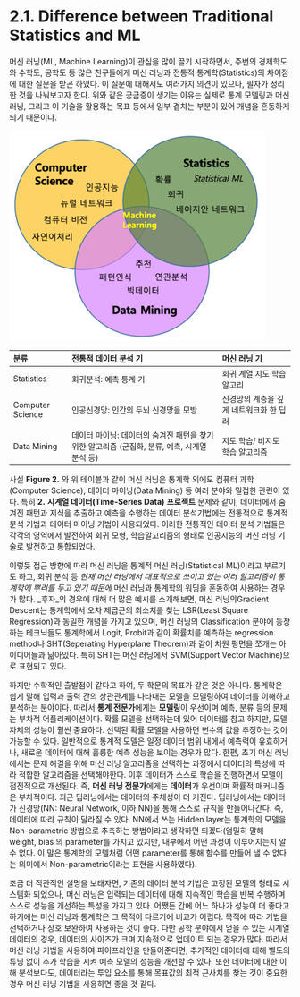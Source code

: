 # 2.1. Difference between Traditional Statistics and ML


머신 러닝\(ML, Machine Learning\)이 관심을 많이 끌기 시작하면서, 주변의 경제학도와 수학도, 공학도 등 많은 친구들에게 머신 러닝과 전통적 통계학\(Statistics\)의 차이점에 대한 질문을 받곤 하였다. 이 질문에 대해서도 여러가지 의견이 있으나, 필자가 정리한 것을 나눠보고자 한다. 위와 같은 궁금증이 생기는 이유는 실제로 통계 모델링과 머신 러닝, 그리고 이 기술을 활용하는 목표 등에서 일부 겹치는 부분이 있어 개념을 혼동하게 되기 때문이다.

![Figure 2. Related Field with ML](../.gitbook/assets/figure-2.png)

| 분류 | 전통적 데이터 분석 기 | 머신 러닝 기 |
| :--- | :--- | :--- |
| Statistics | 회귀분석: 예측 통계 기 | 회귀 계열 지도 학습 알고리 |
| Computer Science | 인공신경망: 인간의 두뇌 신경망을 모방 | 신경망의 계층을 깊게 네트워크화 한 딥러 |
| Data Mining | 데이터 마이닝: 데이터의 숨겨진 패턴을 찾기 위한 알고리즘 \(군집화, 분류, 예측, 시계열 분석 등\) | 지도 학습/ 비지도 학습 알고리즘 |


사실 **Figure 2.** 와 위 테이블과 같이 머신 러닝은 통계학 외에도 컴퓨터 과학\(Computer Science\), 데이터 마이닝\(Data Mining\) 등 여러 분야와 밀접한 관련이 있다. 특히 **2.** **시계열 데이터\(Time-Series Data\)** **프로젝트** 문제와 같이, 데이터에서 숨겨진 패턴과 지식을 추출하고 예측을 수행하는 데이터 분석기법에는 전통적으로 통계적 분석 기법과 데이터 마이닝 기법이 사용되었다. 이러한 전통적인 데이터 분석 기법들은 각각의 영역에서 발전하여 회귀 모형, 학습알고리즘의 형태로 인공지능의 머신 러닝 기술로 발전하고 통합되었다.


이렇듯 접근 방향에 따라 머신 러닝을 통계적 머신 러닝\(Statistical ML\)이라고 부르기도 하고, 회귀 분석 등 _현재 머신 러닝에서 대표적으로 쓰이고 있는 여러 알고리즘이 통계학에 뿌리를 두고 있기 때문에_ 머신 러닝과 통계학의 워딩을 혼동하여 사용하는 경우가 많다. _후자_의 경우에 대해 더 많은 예시를 소개해보면, 머신 러닝의Gradient Descent는 통계학에서 오차 제곱근의 최소치를 찾는 LSR\(Least Square Regression\)과 동일한 개념을 가지고 있으며, 머신 러닝의 Classification 분야에 등장하는 테크닉들도 통계학에서 Logit, Probit과 같이 확률치를 예측하는 regression method나 SHT\(Seperating Hyperplane Theorem\)과 같이 차원 평면을 쪼개는 아이디어들과 닮아있다. 특히 SHT는 머신 러닝에서 SVM\(Support Vector Machine\)으로 표현되고 있다.




하지만 수학적인 출발점이 같다고 하여, 두 학문의 목표가 같은 것은 아니다. 통계학은 쉽게 말해 입력과 출력 간의 상관관계를 나타내는 모델을 모델링하여 데이터를 이해하고 분석하는 분야이다. 따라서 **통계 전문가**에게는 **모델링**이 우선이며 예측, 분류 등의 문제는 부차적 어플리케이션이다. 확률 모델을 선택하는데 있어 데이터를 참고 하지만, 모델 자체의 성능이 훨씬 중요하다. 선택된 확률 모델을 사용하면 변수의 값을 추정하는 것이 가능할 수 있다. 일반적으로 통계적 모델은 일정 데이터 범위 내에서 예측력이 유효하거나, 새로운 데이터에 대해 훌륭한 예측 성능을 보이는 경우가 많다. 한편, 초기 머신 러닝에서는 문제 해결을 위해 머신 러닝 알고리즘을 선택하는 과정에서 데이터의 특성에 따라 적합한 알고리즘을 선택해야한다. 이후 데이터가 스스로 학습을 진행하면서 모델이 점진적으로 개선된다. 즉, **머신 러닝 전문가**에게는 **데이터**가 우선이며 확률적 매커니즘은 부차적이다. 최근 딥러닝에서는 데이터의 주체성이 더 커진다. 딥러닝에서는 데이터가 신경망\(NN: Neural Network, 이하 NN\)을 통해 스스로 규칙을 만들어나간다. 즉, 데이터에 따라 규칙이 달라질 수 있다. NN에서 쓰는 Hidden layer는 통계학의 모델을 Non-parametric 방법으로 추측하는 방법이라고 생각하면 되겠다\(엄밀히 말해 weight, bias 의 parameter를 가지고 있지만, 내부에서 어떤 과정이 이루어지는지 알 수 없다. 이 말은 통계학의 모델처럼 어떤 parameter를 통해 함수를 만들어 낼 수 없다는 의미에서 Non-parametric이라는 표현을 사용하였다\).

조금 더 직관적인 설명을 보태자면, 기존의 데이터 분석 기법은 고정된 모델의 형태로 시스템화 되었으나, 머신 러닝은 입력되는 데이터에 대해 지속적인 학습을 반복 수행하며 스스로 성능을 개선하는 특성을 가지고 있다. 어쨌든 간에 어느 하나가 성능이 더 좋다고 하기에는 머신 러닝과 통계학은 그 목적이 다르기에 비교가 어렵다. 목적에 따라 기법을 선택하거나 상호 보완하여 사용하는 것이 좋다. 다만 공학 분야에서 얻을 수 있는 시계열 데이터의 경우, 데이터의 사이즈가 크며 지속적으로 업데이트 되는 경우가 많다. 따라서 머신 러닝 기법을 사용하여 파이프라인을 만들어준다면, 추가적인 데이터에 대해 별도의 튜닝 없이 추가 학습을 시켜 예측 모델의 성능을 개선할 수 있다. 또한 데이터에 대한 이해 분석보다도, 데이터라는 투입 요소를 통해 목표값의 최적 근사치를 찾는 것이 중요한 경우 머신 러닝 기법을 사용하면 좋을 것 같다.

